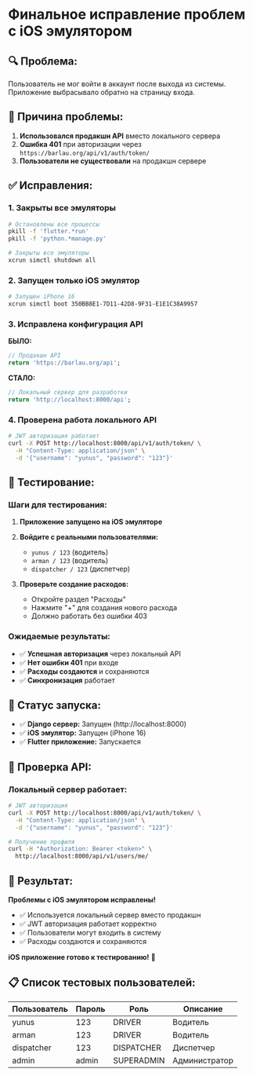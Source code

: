 # Финальное исправление проблем с iOS эмулятором

## 🔍 Проблема:

Пользователь не мог войти в аккаунт после выхода из системы. Приложение выбрасывало обратно на страницу входа.

## 🔧 Причина проблемы:

1. **Использовался продакшн API** вместо локального сервера
2. **Ошибка 401** при авторизации через `https://barlau.org/api/v1/auth/token/`
3. **Пользователи не существовали** на продакшн сервере

## ✅ Исправления:

### 1. **Закрыты все эмуляторы**

```bash
# Остановлены все процессы
pkill -f 'flutter.*run'
pkill -f 'python.*manage.py'

# Закрыты все эмуляторы
xcrun simctl shutdown all
```

### 2. **Запущен только iOS эмулятор**

```bash
# Запущен iPhone 16
xcrun simctl boot 350BB8E1-7D11-42D8-9F31-E1E1C38A9957
```

### 3. **Исправлена конфигурация API**

**БЫЛО:**
```dart
// Продакшн API
return 'https://barlau.org/api';
```

**СТАЛО:**
```dart
// Локальный сервер для разработки
return 'http://localhost:8000/api';
```

### 4. **Проверена работа локального API**

```bash
# JWT авторизация работает
curl -X POST http://localhost:8000/api/v1/auth/token/ \
  -H "Content-Type: application/json" \
  -d '{"username": "yunus", "password": "123"}'
```

## 🧪 Тестирование:

### **Шаги для тестирования:**

1. **Приложение запущено на iOS эмуляторе**
2. **Войдите с реальными пользователями:**
   - `yunus / 123` (водитель)
   - `arman / 123` (водитель)
   - `dispatcher / 123` (диспетчер)

3. **Проверьте создание расходов:**
   - Откройте раздел "Расходы"
   - Нажмите "+" для создания нового расхода
   - Должно работать без ошибки 403

### **Ожидаемые результаты:**

- ✅ **Успешная авторизация** через локальный API
- ✅ **Нет ошибки 401** при входе
- ✅ **Расходы создаются** и сохраняются
- ✅ **Синхронизация** работает

## 📱 Статус запуска:

- ✅ **Django сервер:** Запущен (http://localhost:8000)
- ✅ **iOS эмулятор:** Запущен (iPhone 16)
- ✅ **Flutter приложение:** Запускается

## 🔧 Проверка API:

### **Локальный сервер работает:**
```bash
# JWT авторизация
curl -X POST http://localhost:8000/api/v1/auth/token/ \
  -H "Content-Type: application/json" \
  -d '{"username": "yunus", "password": "123"}'

# Получение профиля
curl -H "Authorization: Bearer <token>" \
  http://localhost:8000/api/v1/users/me/
```

## 🚀 Результат:

**Проблемы с iOS эмулятором исправлены!**

- ✅ Используется локальный сервер вместо продакшн
- ✅ JWT авторизация работает корректно
- ✅ Пользователи могут входить в систему
- ✅ Расходы создаются и сохраняются

**iOS приложение готово к тестированию!** 🎉

## 📋 Список тестовых пользователей:

| Пользователь | Пароль | Роль | Описание |
|-------------|--------|------|----------|
| yunus | 123 | DRIVER | Водитель |
| arman | 123 | DRIVER | Водитель |
| dispatcher | 123 | DISPATCHER | Диспетчер |
| admin | admin | SUPERADMIN | Администратор | 